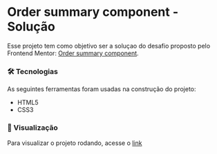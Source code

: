 # Order summary component - Solução
Esse projeto tem como objetivo ser a soluçao do desafio proposto pelo Frontend Mentor: [Order summary component](https://www.frontendmentor.io/challenges/order-summary-component-QlPmajDUj).

### 🛠 Tecnologias

As seguintes ferramentas foram usadas na construção do projeto:

- HTML5
- CSS3

### 🚀 Visualização

Para visualizar o projeto rodando, acesse o [link](https://marcoscruzz.github.io/componente/)
